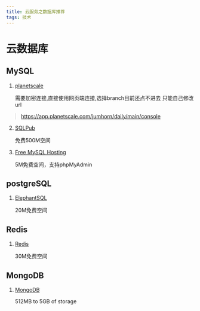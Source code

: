 ```yaml
---
title: 云服务之数据库推荐
tags: 技术
---
```


# 云数据库

## MySQL
1. [planetscale](https://app.planetscale.com/)

	需要加密连接,直接使用网页端连接,选择branch目前还点不进去
	只能自己修改url

> https://app.planetscale.com/jumhorn/daily/main/console

2. [SQLPub](http://sqlpub.com)

	免费500M空间

3. [Free MySQL Hosting](https://www.freemysqlhosting.net)

	5M免费空间，支持phpMyAdmin

## postgreSQL

1. [ElephantSQL](https://www.elephantsql.com/)

	20M免费空间

## Redis

1. [Redis](https://redis.com/)

	30M免费空间

## MongoDB

1. [MongoDB](https://www.mongodb.com/)

	512MB to 5GB of storage